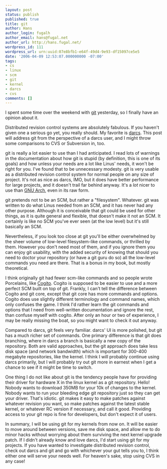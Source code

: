 ```yaml
---
layout: post
status: publish
published: true
title: git
author: Hans
author_login: fugalh
author_email: hans@fugal.net
author_url: http://hans.fugal.net/
wordpress_id: 111
wordpress_url: urn:uuid:07e8bfb1-e64f-49d4-9e93-df15097ce5e5
date: '2006-04-09 12:53:07.000000000 -07:00'
tags:
- cs
- linux
- scm
- git
- kernel
- darcs
- cvs
comments: []
---
```

<p>I spent some time over the weekend with <a href="http://git.or.cz/">git</a> yesterday, so
I finally have an opinion about it. </p>

<p>Distributed revision control systems are absolutely fabulous. If you haven't
given one a serious go yet, you really should. My favorite is
<a href="http://abridgegame.org/darcs/">darcs</a>. This post will address git from the
perspective of a darcs user, and I might throw some comparisons to CVS or
Subversion in, too.</p>

<p>git is really a lot easier to use than I had anticipated. I read lots of
warnings in the documentation about how git is stupid (by definition, this is
one of its goals) and how unless your needs are a lot like Linus' needs, it
won't be right for you. I've found that to be unnecessary modesty. git is very
usable as a distributed revision control system for normal people on any size
of project. It's not as nice as darcs, IMO, but it does have better performance
for large projects, and it doesn't trail far behind anyway. It's a <em>lot</em> nicer
to use than <a href="http://www.gnuarch.org/arch/index.html">GNU Arch</a>, even in its raw form.</p>

<p>git pretends not to be an SCM, but rather a "filesystem". Whatever. git was
written to do what Linus needed from an SCM, and it has never had any other
purpose. Although it is conceivable that git could be used for other things, as
it is quite general and flexible, that doesn't make it not an SCM. It certainly
is like no SCM you've ever seen (at the low level) but it's still basically an
SCM. </p>

<p>Nevertheless, if you look too close at git you'll be either overwhelmed by the
sheer volume of low-level filesystem-like commands, or thrilled by them.
However you don't need most of them, and if you ignore them you can enjoy git
usability, with the added security of knowing that should you need to doctor
your repository (or have a git guru do so) all the low-level commands you need
are there. That is a bonus in my book, but mostly theoretical.</p>

<p>I think originally git had fewer scm-like commands and so people wrote
Porcelains, like <a href="http://www.kernel.org/pub/software/scm/cogito/">Cogito</a>.
Cogito is supposed to be easier to use and a more perfect SCM built on top of
git. Frankly, I can't tell the difference between Cogito and git core, except
that git core has more commands and options. Cogito does use slightly different
terminology and command names, which only confuses the game. I think I'd rather
learn the git commands and options that I need from well-written documentation
and ignore the rest, than confuse myself with cogito. After only an hour or two
of experience, I may be really missing the boat, so you might want to check it
out anyway.</p>

<p>Compared to darcs, git feels very familiar. darcs' UI is more polished, but git
has a much richer set of commands. One primary difference is that git does
branching, where in darcs a branch is basically a new copy of the repository.
Both are valid approaches, but the git approach does take less disk space (and
network bandwidth) which is important for 300-400 megabyte repositories, like
the kernel. I think I will probably continue using darcs primarily, but I will
probably try out git more in earnest when I get a chance to see if it might be
time to switch.</p>

<p>One thing I do not like about git is the tendency people have for providing
their driver for hardware X in the linux kernel as a git repository. Hello!
Nobody wants to download 350MB for your 10k of changes to the kernel. Nobody
wants to run your bleeding edge git repository just so they can get your
driver. That's idiotic. git makes it easy to make patches against whatever
revision you want, so make patches against the latest stable kernel, or
whatever RC version if necessary, and call it good. Providing access to your
git repo is fine for developers, but don't expect it of users.</p>

<p>In summary, I will be using git for my kernels from now on. It will be easier
to move around between versions, save me disk space, and allow me to do minor
hacks without worrying about them surviving the next kernel upgrade patch. If I
didn't already know and love darcs, I'd start using git for my projects. If you
have wanted to investigate distributed revision control, check out darcs and
git and go with whichever your gut tells you to, I think either one will serve
your needs well. For heaven's sake, stop using CVS in any case!</p>
